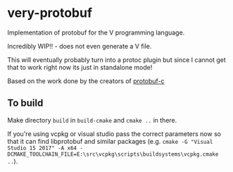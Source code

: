 # very-protobuf

Implementation of protobuf for the V programming language.

Incredibly WIP!! - does not even generate a V file.

This will eventually probably turn into a protoc plugin but since I cannot get that to work right now its just in standalone mode!

Based on the work done by the creators of [protobuf-c](https://github.com/protobuf-c/protobuf-c)

## To build

Make directory `build` in `build-cmake` and `cmake ..` in there.

If you're using vcpkg or visual studio pass the correct parameters now so that it can find libprotobuf and similar packages (e.g. `cmake -G "Visual Studio 15 2017" -A x64 -DCMAKE_TOOLCHAIN_FILE=E:\src\vcpkg\scripts\buildsystems\vcpkg.cmake ..`).